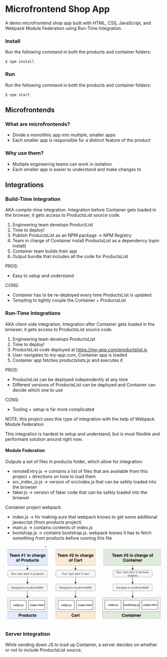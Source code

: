 # Microfrontend Shop App

A demo microfrontend shop app built with HTML, CSS, JavaScript, and Webpack Module Federation using Run-Time Integration.

### Install

Run the following command in both the products and container folders:

    $ npm install

### Run

Run the following command in both the products and container folders:

    $ npm start

## Microfrontends

### What are microfrontends?

- Divide a monolithic app into multiple, smaller apps
- Each smaller app is responsible for a distinct feature of the product

### Why use them?

- Multiple engineering teams can work in isolation
- Each smaller app is easier to understand and make changes to

## Integrations

### Build-Time Integration

AKA compile-time integration. Integration before Container gets loaded in the browser, it gets access to ProductsList source code.

1. Engineering team develops ProductList
2. Time to deploy!
3. Publish ProductsList as an NPM package -> NPM Registry
4. Team in charge of Container install ProductsList as a dependency (npm install)
5. Container team builds their app
6. Output bundle that includes all the code for ProductsList

PROS:

- Easy to setup and understand

CONS:

- Container has to be re-deployed every time ProductsList is updated
- Tempting to tightly couple the Container + ProductsList

### Run-Time Integrations

AKA client-side integration. Integration after Container gets loaded in the browser, it gets access to ProductsList source code.

1. Engineering team develops ProductsList
2. Time to deploy!
3. ProductsList code deployed at https://my-app.com/productslist.js
4. User navigates to my-app.com, Container app is loaded
5. Container app fetches productslists.js and executes it

PROS:

- ProductsList can be deployed independently at any time
- Different versions of ProductsList can be deployed and Container can decide which one to use

CONS:

- Tooling + setup is far more complicated

NOTE: this project uses this type of integration with the help of Webpack Module Federation

This integration is hardest to setup and understand, but is most flexible and performant solution around right now.

#### Module Federation

Outputs a set of files in products folder, which allow for integration:

- remoteEntry.js -> contains a list of files that are available from this project + directions on how to load them
- src_index_js.js -> version of src/index.js that can be safely loaded into the browser
- faker.js -> version of faker code that can be safely loaded into the browser

Container project webpack:

- index.js -> for making sure that webpack knows to get some additional javascript (from products project)
- main.js -> contains contents of index.js
- bootstrap.js -> contains bootstrap.js. webpack knows it has to fetch something from products before running this file

<img src="project-outline.png">

### Server Integration

While sending down JS to load up Container, a server decides on whether or not to include ProductsList source.
